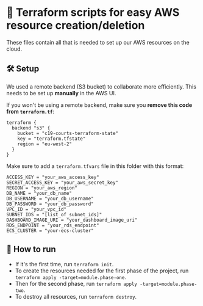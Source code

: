 # 👾 Terraform scripts for easy AWS resource creation/deletion

These files contain all that is needed to set up our AWS resources on the cloud.

## 🛠️ Setup

We used a remote backend (S3 bucket) to collaborate more efficiently. This needs to be set up **manually** in the AWS UI.

If you won't be using a remote backend, make sure you **remove this code from `terraform.tf`**:

```
terraform {
  backend "s3" {
    bucket = "c19-courts-terraform-state"
    key = "terraform.tfstate"
    region = "eu-west-2"
  }
}
```

Make sure to add a `terraform.tfvars` file in this folder with this format:
```
ACCESS_KEY = "your_aws_access_key"
SECRET_ACCESS_KEY = "your_aws_secret_key"
REGION = "your_aws_region"
DB_NAME = "your_db_name"
DB_USERNAME = "your_db_username"
DB_PASSWORD = "your_db_password"
VPC_ID = "your_vpc_id"
SUBNET_IDS = "[list_of_subnet_ids]"
DASHBOARD_IMAGE_URI = "your_dashboard_image_uri"
RDS_ENDPOINT = "your_rds_endpoint"
ECS_CLUSTER = "your-ecs-cluster"
```

## 🚀 How to run

- If it's the first time, run `terraform init`.
- To create the resources needed for the first phase of the project, run `terraform apply -target=module.phase-one`.
- Then for the second phase, run `terraform apply -target=module.phase-two`.
- To destroy all resources, run `terraform destroy`.